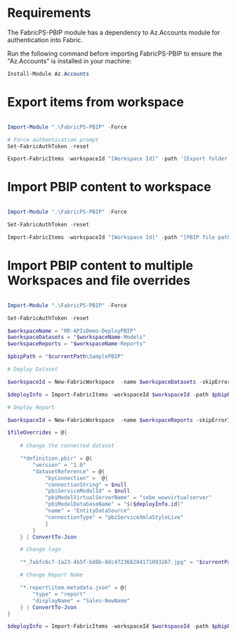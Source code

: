 # Requirements

The FabricPS-PBIP module has a dependency to Az.Accounts module for authentication into Fabric.

Run the following command before importing FabricPS-PBIP to ensure the "Az.Accounts" is installed in your machine:

```powershell
Install-Module Az.Accounts
```

# Export items from workspace

```powershell

Import-Module ".\FabricPS-PBIP" -Force

# Force authentication prompt
Set-FabricAuthToken -reset

Export-FabricItems -workspaceId "[Workspace Id]" -path '[Export folder file path]'

```

# Import PBIP content to workspace

```powershell

Import-Module ".\FabricPS-PBIP" -Force

Set-FabricAuthToken -reset

Import-FabricItems -workspaceId "[Workspace Id]" -path "[PBIP file path]"

```

# Import PBIP content to multiple Workspaces and file overrides

```powershell

Import-Module ".\FabricPS-PBIP" -Force

Set-FabricAuthToken -reset

$workspaceName = "RR-APIsDemo-DeployPBIP"
$workspaceDatasets = "$workspaceName-Models"
$workspaceReports = "$workspaceName-Reports"

$pbipPath = "$currentPath\SamplePBIP"

# Deploy Dataset

$workspaceId = New-FabricWorkspace  -name $workspaceDatasets -skipErrorIfExists

$deployInfo = Import-FabricItems -workspaceId $workspaceId -path $pbipPath -filter "*\sales.dataset"

# Deploy Report

$workspaceId = New-FabricWorkspace  -name $workspaceReports -skipErrorIfExists

$fileOverrides = @{
    
    # Change the connected dataset

    "*definition.pbir" = @{
        "version" = "1.0"
        "datasetReference" = @{          
            "byConnection" =  @{
            "connectionString" = $null
            "pbiServiceModelId" = $null
            "pbiModelVirtualServerName" = "sobe_wowvirtualserver"
            "pbiModelDatabaseName" = "$($deployInfo.id)"                
            "name" = "EntityDataSource"
            "connectionType" = "pbiServiceXmlaStyleLive"
            }
        }
    } | ConvertTo-Json

    # Change logo

    "*_7abfc6c7-1a23-4b5f-bd8b-8dc472366284171093267.jpg" = "$currentPath\sample-resources\logo2.jpg"

    # Change Report Name

    "*.report\item.metadata.json" = @{
        "type" = "report"
        "displayName" = "Sales-NewName"
    } | ConvertTo-Json
}

$deployInfo = Import-FabricItems -workspaceId $workspaceId -path $pbipPath -filter "*\*.report" -fileOverrides $fileOverrides

```